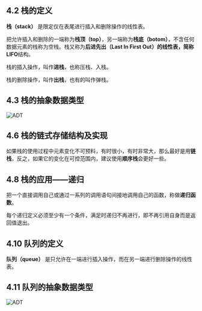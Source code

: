 ## 4.2 栈的定义

**栈（stack）** 是限定仅在表尾进行插入和删除操作的线性表。

把允许插入和删除的一端称为**栈顶（top）**，另一端称为**栈底（botom）**，不含任何数据元素的栈称为空栈。栈又称为**后进先出（Last In First Out）**的线性表，简称**LIFO**结构。

栈的插入操作，叫作**进栈**，也称压栈、入栈。

栈的删除操作，叫作**出栈**，也有的叫作弹栈。

## 4.3 栈的抽象数据类型

![ADT](https://cdn.jsdelivr.net/gh/852406797/picgopic@main/202412041521067.png)

## 4.6 栈的链式存储结构及实现

如果栈的使用过程中元素变化不可预料，有时很小，有时非常大，那么最好是用**链栈**，反之，如果它的变化在可控范围内，建议使用**顺序栈**会更好一些。

## 4.8 栈的应用——递归

把一个直接调用自己或通过一系列的调用语句间接地调用自己的函数，称做**递归函数**。

每个递归定义必须至少有一个条件，满足时递归不再进行，即不再引用自身而是返回值退出。

## 4.10 队列的定义

**队列（queue）** 是只允许在一端进行插入操作，而在另一端进行删除操作的线性表。

## 4.11 队列的抽象数据类型

![ADT](https://cdn.jsdelivr.net/gh/852406797/picgopic@main/202412041616850.png)

